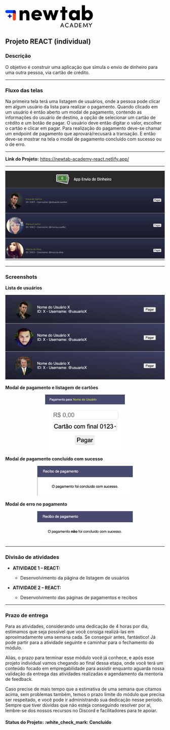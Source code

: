 <img src="./app/src/Imagens/newtab_academy_logo.png" width="55%">
<h2>Projeto REACT (individual)</h2>

<h3>Descrição</h3>

<p>O objetivo é construir uma aplicação que simula o envio de dinheiro para uma outra pessoa, via cartão de crédito.</p>

<hr>

<h3>Fluxo das telas</h3>

<p>Na primeira tela terá uma listagem de usuários, onde a pessoa pode clicar em algum usuário da lista para realizar o pagamento. Quando clicado em um usuário é então aberto um modal de pagamento, contendo as informações do usuário de destino, a opção de selecionar um cartão de crédito e um botão de pagar. O usuário deve então digitar o valor, escolher o cartão e clicar em pagar. Para realização do pagamento deve-se chamar um endpoint de pagamento que aprovará/recusará a transação. E então deve-se mostrar na tela o modal de pagamento concluído com sucesso ou o de erro.</p>

<hr>

<p><strong>Link do Projeto:</strong> <a href="https://newtab-academy-react.netlify.app/" target="__blank">https://newtab-academy-react.netlify.app/</a></p>

<hr>

<p align="center">
  <img src="./app/src/Imagens/projeto.gif">
</p>

<hr>

<h3>Screenshots</h3>

<p><strong>Lista de usuários</strong></p>

<img src="./app/src/Imagens/screenshot01.png">

<p><strong>Modal de pagamento e listagem de cartões</strong></p>

<p align="center">
  <img src="./app/src/Imagens/screenshot02.png" width="50%">
</p>

<p><strong>Modal de pagamento concluído com sucesso</strong></p>

<p align="center">
  <img src="./app/src/Imagens/screenshot03.png" width="60%">
</p>

<p><strong>Modal de erro no pagamento</strong></p>

<p align="center">
  <img src="./app/src/Imagens/screenshot04.png" width="60%">
</p>

<hr>

<h3>Divisão de atividades</h3>

<ul>
  <li><strong>ATIVIDADE 1 – REACT:</strong></li>
  <ul>
    <li>Desenvolvimento da página de listagem de usuários</li>
  </ul>
</ul>

<ul>
  <li><strong>ATIVIDADE 2 – REACT:</strong></li>
  <ul>
    <li>Desenvolvimento das páginas de pagamentos e recibos</li>
  </ul>
</ul>

<hr>

<h3>Prazo de entrega</h3>

<p>Para as atividades, considerando uma dedicação de 4 horas por dia, estimamos que seja possível que você consiga realizá-las em aproximadamente uma semana cada. Se conseguir antes, fantástico! Já pode partir para a atividade seguinte e caminhar para o fechamento do módulo.</p>

<p>Aliás, o prazo para terminar esse módulo você já conhece, e após esse projeto individual vamos chegando ao final dessa etapa, onde você terá um conteúdo focado em empregabilidade para assistir enquanto aguarda nossa validação da entrega das atividades realizadas e agendamento da mentoria de feedback.</p>

<p>Caso precise de mais tempo que a estimativa de uma semana que citamos acima, sem problemas também, temos o prazo limite do módulo que precisa ser respeitado, e você pode ir administrando sua dedicação nesse período. Sempre que tiver dúvidas que não esteja conseguindo resolver por aí, lembre-se dos nossos recursos no Discord e facilitadores para te apoiar.</p>

<h4><b>Status do Projeto:</b> :white_check_mark: Concluído</h4>